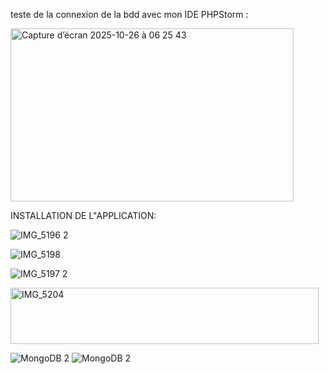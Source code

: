 teste de la connexion de la bdd avec mon IDE PHPStorm :


<img width="453" height="277" alt="Capture d’écran 2025-10-26 à 06 25 43" src="https://github.com/user-attachments/assets/172faa3a-d327-4d14-bfc3-64d434654ea8" />


INSTALLATION DE L"APPLICATION:


![IMG_5196 2](https://github.com/user-attachments/assets/c72b8c33-cb68-4064-911c-0851f746bd49)

![IMG_5198](https://github.com/user-attachments/assets/481099ed-2746-4502-96c0-85265c66fcec)


![IMG_5197 2](https://github.com/user-attachments/assets/b48a5773-c5a8-4ffa-97ca-f00de32dcb02)

<img width="493" height="90" alt="IMG_5204" src="https://github.com/user-attachments/assets/61535f4f-0684-4056-86e6-6875750c5672" />

![MongoDB 2](https://github.com/user-attachments/assets/29deda86-3f6a-439d-8f44-b782f2e55a02)
![MongoDB 2](https://github.com/user-attachments/assets/644222bb-7b61-421f-b794-6b0a50936fc4)
